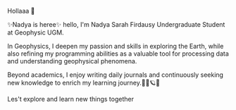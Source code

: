 Hollaaa 👋

✨Nadya is heree✨
hello, I'm Nadya Sarah Firdausy
Undergraduate Student at  Geophysic UGM.

In Geophysics, I deepen my passion and skills in exploring the Earth,
while also refining my programming abilities as a valuable tool for processing data and understanding geophysical phenomena.

Beyond academics, I enjoy writing daily journals and continuously seeking new knowledge to enrich my learning journey.🧚‍♀🪐📓

Les't explore and learn new things together

